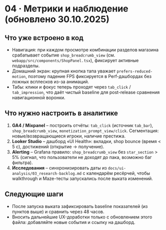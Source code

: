 # 04 · Метрики и наблюдение (обновлено 30.10.2025)

## Что уже встроено в код
- Навигация: при каждом просмотре комбинации разделов магазина срабатывает событие `shop_breadcrumb_view` (см. `webapp/src/components/ShopPanel.tsx`), фиксирует активные подразделы.
- Домашний экран: крупная кнопка тапа уважаeт `prefers-reduced-motion`, поэтому падение FPS фиксируется в Perf-дашбордах без ложных всплесков из-за анимаций.
- Табы: клики и фокус теперь проходят через `tab_click` / `tab_impression`, что даёт чистый baseline для post-release сравнения навигационной воронки.

## Что нужно настроить в аналитике
1. **GA4 / Mixpanel** – построить отчёты: `tab_click` (источник `tab_bar`), `shop_breadcrumb_view`, `monetization_prompt_view/click`. Сегментация: новые/возвращающиеся игроки, наличие престижа.
2. **Looker Studio** – дашборд «UI Health»: вкладки, shop bounce (время < 5 c), достижений (открытие → получение).
3. **Alerting** – Grafana правило: `shop_breadcrumb_view` без `star_section` > 5% (сигнал, что пользователи не доходят до пака, возможно баг фильтра).
4. **Исследования** – синхронизировать даты из `docs/ui-analysis/03_research-backlog.md` с календарём ресёрчей, чтобы walkthrough и Maze-тесты запускались после выката изменений.

## Следующие шаги
- После запуска выката зафиксировать baseline показателей (из пунктов выше) и сравнить через 48 часов.
- Вносить дальнейшие UX-доработки только с обновлением этого файла: добавляйте новые события и ссылку на дашборд.
